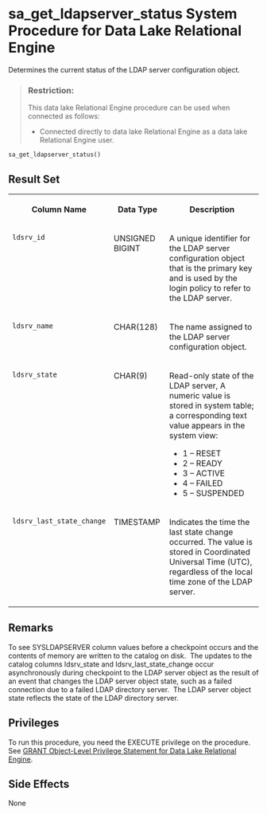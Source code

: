 <!-- loioa44d541d84f2101585ffc945ef610744 -->

# sa\_get\_ldapserver\_status System Procedure for Data Lake Relational Engine

Determines the current status of the LDAP server configuration object.



> ### Restriction:  
> This data lake Relational Engine procedure can be used when connected as follows:
> 
> -   Connected directly to data lake Relational Engine as a data lake Relational Engine user.



```
sa_get_ldapserver_status()
```



<a name="loioa44d541d84f2101585ffc945ef610744__section_ghc_xjs_mbb"/>

## Result Set


<table>
<tr>
<th valign="top">

Column Name



</th>
<th valign="top">

Data Type



</th>
<th valign="top">

Description



</th>
</tr>
<tr>
<td valign="top">

`ldsrv_id`



</td>
<td valign="top">

UNSIGNED BIGINT



</td>
<td valign="top">

A unique identifier for the LDAP server configuration object that is the primary key and is used by the login policy to refer to the LDAP server.



</td>
</tr>
<tr>
<td valign="top">

`ldsrv_name`



</td>
<td valign="top">

CHAR\(128\)



</td>
<td valign="top">

The name assigned to the LDAP server configuration object.



</td>
</tr>
<tr>
<td valign="top">

`ldsrv_state`



</td>
<td valign="top">

CHAR\(9\)



</td>
<td valign="top">

Read-only state of the LDAP server, A numeric value is stored in system table; a corresponding text value appears in the system view:

-   1 – RESET
-   2 – READY
-   3 – ACTIVE
-   4 – FAILED
-   5 – SUSPENDED



</td>
</tr>
<tr>
<td valign="top">

`ldsrv_last_state_change`



</td>
<td valign="top">

TIMESTAMP



</td>
<td valign="top">

Indicates the time the last state change occurred. The value is stored in Coordinated Universal Time \(UTC\), regardless of the local time zone of the LDAP server.



</td>
</tr>
</table>



<a name="loioa44d541d84f2101585ffc945ef610744__section_ps5_2ks_mbb"/>

## Remarks

To see SYSLDAPSERVER column values before a checkpoint occurs and the contents of memory are written to the catalog on disk.  The updates to the catalog columns ldsrv\_state and ldsrv\_last\_state\_change occur asynchronously during checkpoint to the LDAP server object as the result of an event that changes the LDAP server object state, such as a failed connection due to a failed LDAP directory server.  The LDAP server object state reflects the state of the LDAP directory server.



## Privileges

To run this procedure, you need the EXECUTE privilege on the procedure. See [GRANT Object-Level Privilege Statement for Data Lake Relational Engine](../080-sql-statements/grant-object-level-privilege-statement-for-data-lake-relational-engine-a3e154f.md).



<a name="loioa44d541d84f2101585ffc945ef610744__section_slh_xrs_mbb"/>

## Side Effects

None

